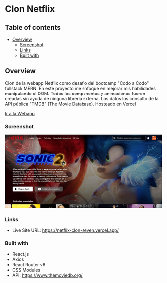 # Clon Netflix 

## Table of contents

- [Overview](#overview)
  - [Screenshot](#screenshot)
  - [Links](#links)
  - [Built with](#built-with)

## Overview

Clon de la webapp Netflix como desafío del bootcamp "Codo a Codo" fullstack MERN.
En este proyecto me enfoqué en mejorar mis habilidades manipulando el DOM.
Todos los componentes y animaciones fueron creadas sin ayuda de ninguna librería externa.
Los datos los consulto de la API pública "TMDB" (The Movie Database).
Hosteado en Vercel

[Ir a la Webapp](https://netflix-clon-seven.vercel.app/)

### Screenshot

![](./src/img/screenshot.png)

### Links

- Live Site URL: https://netflix-clon-seven.vercel.app/

### Built with

- React.js 
- Axios
- React Router v6
- CSS Modules
- API: https://www.themoviedb.org/
